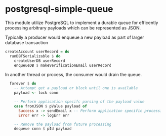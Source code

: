 # postgresql-simple-queue

This module utilize PostgreSQL to implement a durable queue for efficently processing arbitrary payloads which can be represented as JSON.

Typically a producer would enqueue a new payload as part of larger database transaction

```haskell
createAccount userRecord = do
  runDBTSerializable $ do
    createUserDB userRecord
    enqueueDB $ makeVerificationEmail userRecord
```

In another thread or process, the consumer would drain the queue.

```haskell
  forever $ do
    -- Attempt get a payload or block until one is available
    payload <- lock conn

    -- Perform application specifc parsing of the payload value
    case fromJSON $ pValue payload of
      Success x -> sendEmail x -- Perform application specific processing
      Error err -> logErr err

    -- Remove the payload from future processing
    dequeue conn $ pId payload
```
